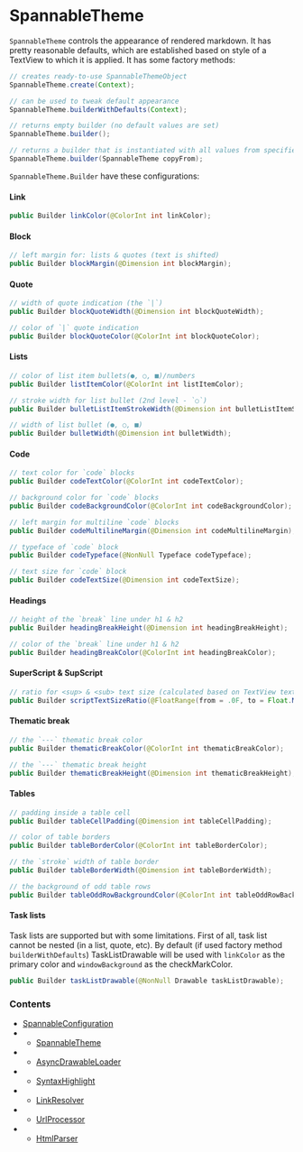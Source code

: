 # SpannableTheme

`SpannableTheme` controls the appearance of rendered markdown. It has pretty reasonable defaults, which are established based on style of a TextView to which it is applied. It has some factory methods:
```java
// creates ready-to-use SpannableThemeObject
SpannableTheme.create(Context);

// can be used to tweak default appearance
SpannableTheme.builderWithDefaults(Context);

// returns empty builder (no default values are set)
SpannableTheme.builder();

// returns a builder that is instantiated with all values from specified SpannableTheme
SpannableTheme.builder(SpannableTheme copyFrom);
```

`SpannableTheme.Builder` have these configurations:
#### Link
```java
public Builder linkColor(@ColorInt int linkColor);
```

#### Block
```java
// left margin for: lists & quotes (text is shifted)
public Builder blockMargin(@Dimension int blockMargin);
```

#### Quote
```java
// width of quote indication (the `|`)
public Builder blockQuoteWidth(@Dimension int blockQuoteWidth);

// color of `|` quote indication
public Builder blockQuoteColor(@ColorInt int blockQuoteColor);
```

#### Lists
```java
// color of list item bullets(●, ○, ■)/numbers
public Builder listItemColor(@ColorInt int listItemColor);

// stroke width for list bullet (2nd level - `○`)
public Builder bulletListItemStrokeWidth(@Dimension int bulletListItemStrokeWidth);

// width of list bullet (●, ○, ■)
public Builder bulletWidth(@Dimension int bulletWidth);
```

#### Code
```java
// text color for `code` blocks
public Builder codeTextColor(@ColorInt int codeTextColor);

// background color for `code` blocks
public Builder codeBackgroundColor(@ColorInt int codeBackgroundColor);

// left margin for multiline `code` blocks
public Builder codeMultilineMargin(@Dimension int codeMultilineMargin);

// typeface of `code` block
public Builder codeTypeface(@NonNull Typeface codeTypeface);

// text size for `code` block
public Builder codeTextSize(@Dimension int codeTextSize);
```

#### Headings
```java
// height of the `break` line under h1 & h2
public Builder headingBreakHeight(@Dimension int headingBreakHeight);

// color of the `break` line under h1 & h2
public Builder headingBreakColor(@ColorInt int headingBreakColor);
```

#### SuperScript & SupScript
```java
// ratio for <sup> & <sub> text size (calculated based on TextView text size)
public Builder scriptTextSizeRatio(@FloatRange(from = .0F, to = Float.MAX_VALUE) float scriptTextSizeRatio);
```

#### Thematic break
```java
// the `---` thematic break color
public Builder thematicBreakColor(@ColorInt int thematicBreakColor);

// the `---` thematic break height
public Builder thematicBreakHeight(@Dimension int thematicBreakHeight);
```

#### Tables
```java
// padding inside a table cell
public Builder tableCellPadding(@Dimension int tableCellPadding);

// color of table borders
public Builder tableBorderColor(@ColorInt int tableBorderColor);

// the `stroke` width of table border
public Builder tableBorderWidth(@Dimension int tableBorderWidth);

// the background of odd table rows
public Builder tableOddRowBackgroundColor(@ColorInt int tableOddRowBackgroundColor);
```

#### Task lists

Task lists are supported but with some limitations. First of all, task list cannot be nested
(in a list, quote, etc). By default (if used factory method `builderWithDefaults`) TaskListDrawable
will be used with `linkColor` as the primary color and `windowBackground` as the checkMarkColor.

```java
public Builder taskListDrawable(@NonNull Drawable taskListDrawable);
```


### Contents

* [SpannableConfiguration]
* * [SpannableTheme]
* * [AsyncDrawableLoader]
* * [SyntaxHighlight]
* * [LinkResolver]
* * [UrlProcessor]
* * [HtmlParser]


[SpannableConfiguration]: ./SpannableConfiguration.md
[SpannableTheme]: ./SpannableTheme.md
[AsyncDrawableLoader]: ./AsyncDrawableLoader.md
[SyntaxHighlight]: ./SyntaxHighlight.md
[LinkResolver]: ./LinkResolver.md
[UrlProcessor]: ./UrlProcessor.md
[HtmlParser]: ./HtmlParser.md